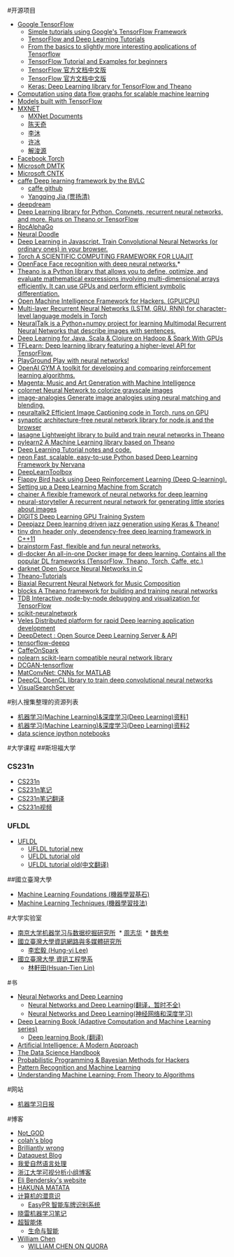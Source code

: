 #开源项目

* [Google TensorFlow](https://www.tensorflow.org/)
  * [Simple tutorials using Google's TensorFlow Framework](https://github.com/nlintz/TensorFlow-Tutorials)
  * [TensorFlow and Deep Learning Tutorials](https://github.com/wagamamaz/tensorflow-tutorial)
  * [From the basics to slightly more interesting applications of Tensorflow](https://github.com/pkmital/tensorflow_tutorials)
  * [TensorFlow Tutorial and Examples for beginners](https://github.com/aymericdamien/TensorFlow-Examples)
  * [TensorFlow 官方文档中文版](http://wiki.jikexueyuan.com/project/tensorflow-zh/)
  * [TensorFlow 官方文档中文版](https://github.com/jikexueyuanwiki/tensorflow-zh)
  * [Keras: Deep Learning library for TensorFlow and Theano](https://github.com/fchollet/keras)
* [Computation using data flow graphs for scalable machine learning](https://github.com/tensorflow/tensorflow)
* [Models built with TensorFlow](https://github.com/tensorflow/models)
* [MXNET](https://github.com/dmlc/mxnet)
  * [MXNet Documents](http://mxnet.io/)
  * [陈天奇](http://homes.cs.washington.edu/~tqchen/)
  * [李沐](http://www.cs.cmu.edu/~muli/)
  * [许冰](http://binghsu.com/)
  * [解浚源](http://homes.cs.washington.edu/~jxie/)
* [Facebook Torch](http://torch.ch/)
* [Microsoft DMTK](http://www.dmtk.io/)
* [Microsoft CNTK](https://github.com/Microsoft/CNTK)
* [caffe Deep learning framework by the BVLC](http://caffe.berkeleyvision.org/)
  * [caffe github](https://github.com/BVLC/caffe)
  * [Yangqing Jia (贾扬清)](http://daggerfs.com/)
* [deepdream](https://github.com/google/deepdream)
* [Deep Learning library for Python. Convnets, recurrent neural networks, and more. Runs on Theano or TensorFlow](https://keras.io/)
* [RocAlphaGo](https://github.com/Rochester-NRT/RocAlphaGo)
* [Neural Doodle](https://github.com/alexjc/neural-doodle)
* [Deep Learning in Javascript. Train Convolutional Neural Networks (or ordinary ones) in your browser.](https://github.com/karpathy/convnetjs)
* [Torch A SCIENTIFIC COMPUTING FRAMEWORK FOR LUAJIT](http://torch.ch/)
* [OpenFace Face recognition with deep neural networks.](https://github.com/cmusatyalab/openface)*
* [Theano is a Python library that allows you to define, optimize, and evaluate mathematical expressions involving multi-dimensional arrays efficiently. It can use GPUs and perform efficient symbolic differentiation. ](https://github.com/Theano/Theano)
* [Open Machine Intelligence Framework for Hackers. (GPU/CPU) ](https://github.com/autumnai/leaf)
* [Multi-layer Recurrent Neural Networks (LSTM, GRU, RNN) for character-level language models in Torch](https://github.com/karpathy/char-rnn)
* [NeuralTalk is a Python+numpy project for learning Multimodal Recurrent Neural Networks that describe images with sentences.](https://github.com/karpathy/neuraltalk)
* [Deep Learning for Java, Scala & Clojure on Hadoop & Spark With GPUs ](https://deeplearning4j.org/)
* [TFLearn: Deep learning library featuring a higher-level API for TensorFlow.](https://github.com/tflearn/tflearn)
* [PlayGround Play with neural networks! ](https://github.com/tensorflow/playground)
* [OpenAI GYM A toolkit for developing and comparing reinforcement learning algorithms.](https://github.com/openai/gym)
* [Magenta: Music and Art Generation with Machine Intelligence](https://github.com/tensorflow/magenta)
* [colornet Neural Network to colorize grayscale images](https://github.com/pavelgonchar/colornet)
* [image-analogies Generate image analogies using neural matching and blending.](https://github.com/awentzonline/image-analogies)
* [neuraltalk2 Efficient Image Captioning code in Torch, runs on GPU](https://github.com/karpathy/neuraltalk2)
* [synaptic architecture-free neural network library for node.js and the browser](https://github.com/cazala/synaptic)
* [lasagne Lightweight library to build and train neural networks in Theano](https://github.com/Lasagne/Lasagne)
* [pylearn2 A Machine Learning library based on Theano](https://github.com/lisa-lab/pylearn2)
* [Deep Learning Tutorial notes and code.](http://deeplearning.net/tutorial/)
* [neon Fast, scalable, easy-to-use Python based Deep Learning Framework by Nervana](https://github.com/NervanaSystems/neon)
* [DeepLearnToolbox](https://github.com/rasmusbergpalm/DeepLearnToolbox)
* [Flappy Bird hack using Deep Reinforcement Learning (Deep Q-learning).](https://github.com/yenchenlin/DeepLearningFlappyBird)
* [Setting up a Deep Learning Machine from Scratch](https://github.com/saiprashanths/dl-setup)
* [chainer A flexible framework of neural networks for deep learning](https://github.com/pfnet/chainer)
* [neural-storyteller A recurrent neural network for generating little stories about images](https://github.com/ryankiros/neural-storyteller)
* [DIGITS Deep Learning GPU Training System](https://github.com/NVIDIA/DIGITS)
* [Deepjazz Deep learning driven jazz generation using Keras & Theano! ](https://github.com/jisungk/deepjazz)
* [tiny dnn header only, dependency-free deep learning framework in C++11](https://github.com/tiny-dnn/tiny-dnn)
* [brainstorm Fast, flexible and fun neural networks.](https://github.com/IDSIA/brainstorm)
* [dl-docker An all-in-one Docker image for deep learning. Contains all the popular DL frameworks (TensorFlow, Theano, Torch, Caffe, etc.)](https://github.com/saiprashanths/dl-docker)
* [darknet Open Source Neural Networks in C](http://pjreddie.com/darknet/)
* [Theano-Tutorials](https://github.com/Newmu/Theano-Tutorials)
* [Biaxial Recurrent Neural Network for Music Composition](https://github.com/hexahedria/biaxial-rnn-music-composition)
* [blocks A Theano framework for building and training neural networks](https://github.com/mila-udem/blocks)
* [TDB Interactive, node-by-node debugging and visualization for TensorFlow](https://github.com/ericjang/tdb)
* [scikit-neuralnetwork](https://github.com/aigamedev/scikit-neuralnetwork)
* [Veles Distributed platform for rapid Deep learning application development](https://github.com/samsung/veles)
* [DeepDetect : Open Source Deep Learning Server & API](https://github.com/beniz/deepdetect)
* [tensorflow-deepq](https://github.com/nivwusquorum/tensorflow-deepq)
* [CaffeOnSpark](https://github.com/yahoo/CaffeOnSpark)
* [nolearn scikit-learn compatible neural network library](https://github.com/dnouri/nolearn)
* [DCGAN-tensorflow](https://github.com/carpedm20/DCGAN-tensorflow)
* [MatConvNet: CNNs for MATLAB](https://github.com/vlfeat/matconvnet)
* [DeepCL OpenCL library to train deep convolutional neural networks](https://github.com/hughperkins/DeepCL)
* [VisualSearchServer](https://github.com/AKSHAYUBHAT/VisualSearchServer)


#别人搜集整理的资源列表

* [机器学习(Machine Learning)&深度学习(Deep Learning)资料1](https://github.com/ty4z2008/Qix/blob/master/dl.md)
* [机器学习(Machine Learning)&深度学习(Deep Learning)资料2](https://github.com/ty4z2008/Qix/blob/master/dl2.md)
* [data science ipython notebooks](https://github.com/donnemartin/data-science-ipython-notebooks)

#大学课程
##斯坦福大学
### CS231n
* [CS231n](http://cs231n.stanford.edu/)
* [CS231n笔记](http://cs231n.github.io/)
* [CS231n笔记翻译](https://zhuanlan.zhihu.com/p/21930884?refer=intelligentunit)
* [CS231n视频](https://www.youtube.com/playlist?list=PLkt2uSq6rBVctENoVBg1TpCC7OQi31AlC)

### UFLDL
* [UFLDL](http://ufldl.stanford.edu/)
  * [UFLDL tutorial new](http://deeplearning.stanford.edu/tutorial)
  * [UFLDL tutorial old](http://deeplearning.stanford.edu/wiki/index.php/UFLDL_Tutorial)
  * [UFLDL tutorial old(中文翻译)](http://deeplearning.stanford.edu/wiki/index.php/UFLDL%E6%95%99%E7%A8%8B)

##國立臺灣大學
* [Machine Learning Foundations (機器學習基石)](https://www.youtube.com/playlist?list=PLXVfgk9fNX2I7tB6oIINGBmW50rrmFTqf)
* [Machine Learning Techniques (機器學習技法)](https://www.youtube.com/playlist?list=PLXVfgk9fNX2IQOYPmqjqWsNUFl2kpk1U2)

#大学实验室
* [南京大学机器学习与数据挖掘研究所](http://lamda.nju.edu.cn/)
  * [周志华](http://cs.nju.edu.cn/zhouzh/)
  * [魏秀参](http://lamda.nju.edu.cn/weixs/)
* [國立臺灣大學資訊網路與多媒體研究所](http://www.inm.ntu.edu.tw/)
  * [李宏毅 (Hung-yi Lee)](http://speech.ee.ntu.edu.tw/~tlkagk/)
* [國立臺灣大學 資訊工程學系](https://www.csie.ntu.edu.tw/)
  * [林軒田(Hsuan-Tien Lin)](http://www.csie.ntu.edu.tw/~htlin/)
  

#书

* [Neural Networks and Deep Learning](http://neuralnetworksanddeeplearning.com/)
  * [Neural Networks and Deep Learning(翻译，暂时不全)](https://www.gitbook.com/book/tigerneil/neural-networks-and-deep-learning-zh/details)
  * [Neural Networks and Deep Learning(神经⽹络和深度学习)](https://github.com/zhanggyb/nndl)
* [Deep Learning Book (Adaptive Computation and Machine Learning series)](http://www.deeplearningbook.org/)
  * [Deep learning Book (翻译)](https://github.com/tigerneil/dlbook-zh-cn)
* [Artificial Intelligence: A Modern Approach](http://aima.cs.berkeley.edu/)
* [The Data Science Handbook](http://www.thedatasciencehandbook.com/)
* [Probabilistic Programming & Bayesian Methods for Hackers](http://camdavidsonpilon.github.io/Probabilistic-Programming-and-Bayesian-Methods-for-Hackers/)
* [Pattern Recognition and Machine Learning](https://www.microsoft.com/en-us/research/people/cmbishop/)
* [Understanding Machine Learning: From Theory to Algorithms](http://www.cs.huji.ac.il/~shais/UnderstandingMachineLearning/copy.html)

#网站

* [机器学习日报](http://ml.memect.com/)

#博客
* [Not_GOD](http://www.jianshu.com/users/696dc6c6f01c)
* [colah's blog](http://colah.github.io/)
* [Brilliantly wrong](http://arogozhnikov.github.io/)
* [Dataquest Blog](http://www.dataquest.io/blog/)
* [我爱自然语言处理](http://www.52nlp.cn/)
* [浙江大学可视分析小组博客](http://www.cad.zju.edu.cn/home/vagblog/)
* [Eli Bendersky's website](http://eli.thegreenplace.net/)
* [HAKUNA MATATA](http://lan2720.github.io/)
* [计算机的潜意识](http://www.cnblogs.com/subconscious/)
  * [EasyPR 智能车牌识别系统](https://github.com/liuruoze/EasyPR)
* [晓雷机器学习笔记](https://zhuanlan.zhihu.com/xiaoleimlnote)
* [超智能体](http://gxiiukk.wixsite.com/super)
  * [生命与智能](https://www.gitbook.com/book/yjango/superorganism/details)
* [William Chen](http://www.wzchen.com/)
  * [WILLIAM CHEN ON QUORA](https://www.quora.com/profile/William-Chen-6)



